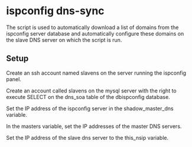 # ispconfig dns-sync

The script is used to automatically download a list of domains from the ispconfig server database and automatically configure these domains on the slave DNS server on which the script is run.

## Setup

Create an ssh account named slavens on the server running the ispconfig panel.

Create an account called slavens on the mysql server with the right to execute SELECT on the dns_soa table of the dbispconfig database.

Set the IP address of the ispconfig server in the shadow_master_dns variable.

In the masters variable, set the IP addresses of the master DNS servers.

Set the IP address of the slave dns server to the this_nsip variable. 
